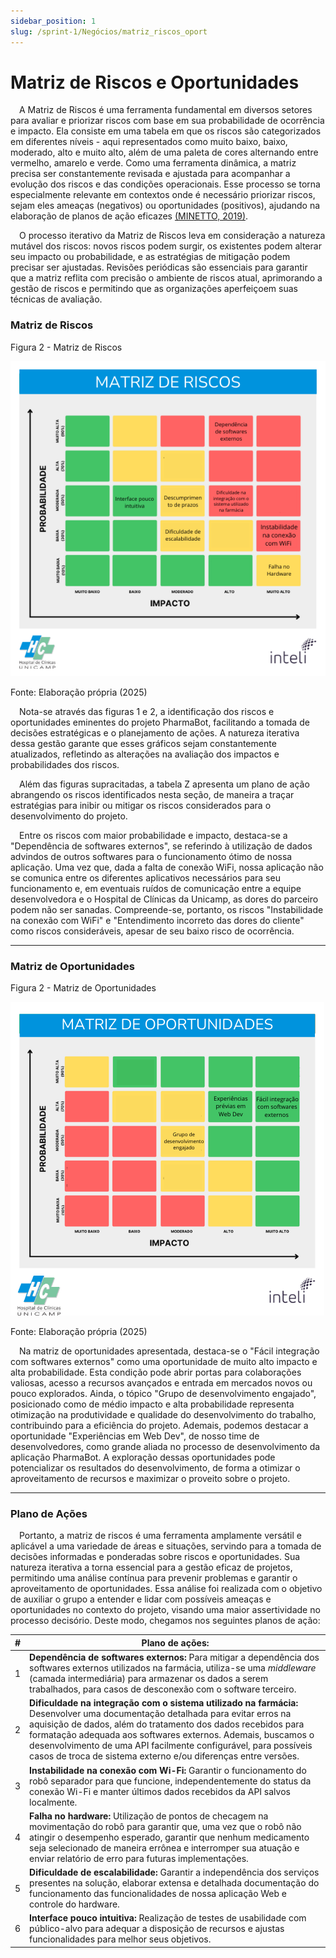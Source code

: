 ```yaml
---
sidebar_position: 1
slug: /sprint-1/Negócios/matriz_riscos_oport
---
```


# Matriz de Riscos e Oportunidades

&emsp;A Matriz de Riscos é uma ferramenta fundamental em diversos setores para avaliar e priorizar riscos com base em sua probabilidade de ocorrência e impacto. Ela consiste em uma tabela em que os riscos são categorizados em diferentes níveis - aqui representados como muito baixo, baixo, moderado, alto e muito alto, além de uma paleta de cores alternando entre vermelho, amarelo e verde. Como uma ferramenta dinâmica, a matriz precisa ser constantemente revisada e ajustada para acompanhar a evolução dos riscos e das condições operacionais. Esse processo se torna especialmente relevante em contextos onde é necessário priorizar riscos, sejam eles ameaças (negativos) ou oportunidades (positivos), ajudando na elaboração de planos de ação eficazes [(MINETTO, 2019)](/docs/Sprint-1/referencias.md).

&emsp;O processo iterativo da Matriz de Riscos leva em consideração a natureza mutável dos riscos: novos riscos podem surgir, os existentes podem alterar seu impacto ou probabilidade, e as estratégias de mitigação podem precisar ser ajustadas. Revisões periódicas são essenciais para garantir que a matriz reflita com precisão o ambiente de riscos atual, aprimorando a gestão de riscos e permitindo que as organizações aperfeiçoem suas técnicas de avaliação.

### Matriz de Riscos

<p style={{textAlign: 'center'}}>Figura 2 - Matriz de Riscos</p>

![Matriz de Riscos](../../../static/img/negocios/matriz_riscos.png)

<p style={{textAlign: 'center'}}>Fonte: Elaboração própria (2025)</p>

&emsp;Nota-se através das figuras 1 e 2, a identificação dos riscos e oportunidades eminentes do projeto PharmaBot, facilitando a tomada de decisões estratégicas e o planejamento de ações. A natureza iterativa dessa gestão garante que esses gráficos sejam constantemente atualizados, refletindo as alterações na avaliação dos impactos e probabilidades dos riscos.

&emsp;Além das figuras supracitadas, a tabela Z apresenta um plano de ação abrangendo os riscos identificados nesta seção, de maneira a traçar estratégias para inibir ou mitigar os riscos considerados para o desenvolvimento do projeto.

&emsp;Entre os riscos com maior probabilidade e impacto, destaca-se a "Dependência de softwares externos", se referindo à utilização de dados advindos de outros softwares para o funcionamento ótimo de nossa aplicação. Uma vez que, dada a falta de conexão WiFi, nossa aplicação não se comunica entre os diferentes aplicativos necessários para seu funcionamento e, em eventuais ruídos de comunicação entre a equipe desenvolvedora e o Hospital de Clínicas da Unicamp, as dores do parceiro podem não ser sanadas. Compreende-se, portanto, os riscos "Instabilidade na conexão com WiFi" e "Entendimento incorreto das dores do cliente" como riscos consideráveis, apesar de seu baixo risco de ocorrência.

---

### Matriz de Oportunidades

<p style={{textAlign: 'center'}}>Figura 2 - Matriz de Oportunidades</p>

![Matriz de Oportunidade](../../../static/img/negocios/matriz_oport.png)

<p style={{textAlign: 'center'}}>Fonte: Elaboração própria (2025)</p>

&emsp;Na matriz de oportunidades apresentada, destaca-se o "Fácil integração com softwares externos" como uma oportunidade de muito alto impacto e alta probabilidade. Esta condição pode abrir portas para colaborações valiosas, acesso a recursos avançados e entrada em mercados novos ou pouco explorados. Ainda, o tópico "Grupo de desenvolvimento engajado", posicionado como de médio impacto e alta probabilidade representa otimização na produtividade e qualidade do desenvolvimento do trabalho, contribuindo para a eficiência do projeto. Ademais, podemos destacar a oportunidade "Experiências em Web Dev", de nosso time de desenvolvedores, como grande aliada no processo de desenvolvimento da aplicação PharmaBot. A exploração dessas oportunidades pode potencializar os resultados do desenvolvimento, de forma a otimizar o aproveitamento de recursos e maximizar o proveito sobre o projeto.

---

### Plano de Ações

&emsp;Portanto, a matriz de riscos é uma ferramenta amplamente versátil e aplicável a uma variedade de áreas e situações, servindo para a tomada de decisões informadas e ponderadas sobre riscos e oportunidades. Sua natureza iterativa a torna essencial para a gestão eficaz de projetos, permitindo uma análise contínua para prevenir problemas e garantir o aproveitamento de oportunidades. Essa análise foi realizada com o objetivo de auxiliar o grupo a entender e lidar com possíveis ameaças e oportunidades no contexto do projeto, visando uma maior assertividade no processo decisório. Deste modo, chegamos nos seguintes planos de ação:

| \#  | Plano de ações:                                                                                                                                                                                                                                                                            |
| --- | ------------------------------------------------------------------------------------------------------------------------------------------------------------------------------------------------------------------------------------------------------------------------------------------ |
| 1   | **Dependência de softwares externos:** Para mitigar a dependência dos softwares externos utilizados na farmácia, utiliza-se uma *middleware* (camada intermediária) para armazenar os dados a serem trabalhados, para casos de desconexão com o software terceiro. |
| 2   | **Dificuldade na integração com o sistema utilizado na farmácia:** Desenvolver uma documentação detalhada para evitar erros na aquisição de dados, além do tratamento dos dados recebidos para formatação adequada aos softwares externos. Ademais, buscamos o desenvolvimento de uma API facilmente configurável, para possíveis casos de troca de sistema externo e/ou diferenças entre versões.                               |
| 3   | **Instabilidade na conexão com Wi-Fi:** Garantir o funcionamento do robô separador para que funcione, independentemente do status da conexão Wi-Fi e manter últimos dados recebidos da API salvos localmente.                                    |
| 4   | **Falha no hardware:** Utilização de pontos de checagem na movimentação do robô para garantir que, uma vez que o robô não atingir o desempenho esperado, garantir que nenhum medicamento seja selecionado de maneira errônea e interromper sua atuação e enviar relatório de erro para futuras implementações.                                                                                            |                                                             |
| 5   | **Dificuldade de escalabilidade:** Garantir a independência dos serviços presentes na solução, elaborar extensa e detalhada documentação do funcionamento das funcionalidades de nossa aplicação Web e controle do hardware.                                                                                 |
| 6   | **Interface pouco intuitiva:** Realização de testes de usabilidade com público-alvo para adequar a disposição de recursos e ajustas funcionalidades para melhor seus objetivos.                                                                                                                                            |